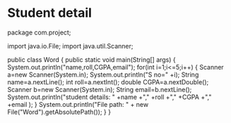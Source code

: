 # Student detail
package com.project;

import java.io.File;
import java.util.Scanner;

public class Word {
	public static void main(String[] args)
	{
		System.out.println("name,roll,CGPA,email");
		for(int i=1;i<=5;i++)
		{
		Scanner a=new Scanner(System.in);
		System.out.println("S no=" +i);
	    String name=a.nextLine();
		int roll=a.nextInt();
		double CGPA=a.nextDouble();
		Scanner b=new Scanner(System.in);
		String email=b.nextLine();
		System.out.println("student details: " +name +"," +roll +"," +CGPA +"," +email );
		}
		System.out.println("File path: " + new File("Word").getAbsolutePath());
	}
}
